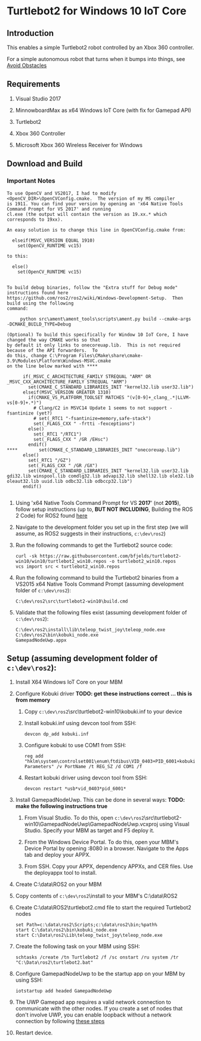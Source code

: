 # Turtlebot2 for Windows 10 IoT Core

## Introduction

This enables a simple Turtlebot2 robot controlled by an Xbox 360 controller.

For a simple autonomous robot that turns when it bumps into things, see [Avoid Obstacles](./AvoidObstacles.md)

## Requirements

1. Visual Studio 2017

1. MinnowboardMax as x64 Windows IoT Core (with fix for Gamepad API)

1. Turtlebot2

1. Xbox 360 Controller

1. Microsoft Xbox 360 Wireless Receiver for Windows

## Download and Build
### Important Notes

```
To use OpenCV and VS2017, I had to modify <OpenCV_DIR>\OpenCVConfig.cmake.  The version of my MS compiler 
is 1911. You can find your version by opening an 'x64 Native Tools Command Prompt for VS 2017' and running
cl.exe (the output will contain the version as 19.xx.* which corresponds to 19xx).

An easy solution is to change this line in OpenCVConfig.cmake from:

  elseif(MSVC_VERSION EQUAL 1910)
    set(OpenCV_RUNTIME vc15)

to this:

  else()
    set(OpenCV_RUNTIME vc15)


To build debug binaries, follow the "Extra stuff for Debug mode" instructions found here 
https://github.com/ros2/ros2/wiki/Windows-Development-Setup.  Then build using the following 
command:

     python src\ament\ament_tools\scripts\ament.py build --cmake-args -DCMAKE_BUILD_TYPE=Debug
    
(Optional) To build this specifically for Window 10 IoT Core, I have changed the way CMAKE works so that
by default it only links to onecoreuap.lib.  This is not required because of the API forwarders.  To
do this, change C:\Program Files\CMake\share\cmake-3.9\Modules\Platform\Windows-MSVC.cmake 
on the line below marked with ****

	  if(_MSVC_C_ARCHITECTURE_FAMILY STREQUAL "ARM" OR _MSVC_CXX_ARCHITECTURE_FAMILY STREQUAL "ARM")
	    set(CMAKE_C_STANDARD_LIBRARIES_INIT "kernel32.lib user32.lib")
	  elseif(MSVC_VERSION GREATER 1310)
	    if(CMAKE_VS_PLATFORM_TOOLSET MATCHES "(v[0-9]+_clang_.*|LLVM-vs[0-9]+.*)")
	      # Clang/C2 in MSVC14 Update 1 seems to not support -fsantinize (yet?)
	      # set(_RTC1 "-fsantinize=memory,safe-stack")
	      set(_FLAGS_CXX " -frtti -fexceptions")
	    else()
	      set(_RTC1 "/RTC1")
	      set(_FLAGS_CXX " /GR /EHsc")
	    endif()
****	    set(CMAKE_C_STANDARD_LIBRARIES_INIT "onecoreuap.lib")
	  else()
	    set(_RTC1 "/GZ")
	    set(_FLAGS_CXX " /GR /GX")
	    set(CMAKE_C_STANDARD_LIBRARIES_INIT "kernel32.lib user32.lib gdi32.lib winspool.lib comdlg32.lib advapi32.lib shell32.lib ole32.lib oleaut32.lib uuid.lib odbc32.lib odbccp32.lib")
	  endif()
	
```

1. Using 'x64 Native Tools Command Prompt for VS **2017**' (not **2015**), follow setup instructions (up to, **BUT NOT INCLUDING**, Building the ROS 2 Code) for ROS2 found 
[here](https://github.com/ros2/ros2/wiki/Windows-Development-Setup)

1. Navigate to the development folder you set up in the first step (we will assume, as ROS2 suggests in their 
instructions, `c:\dev\ros2`)

1. Run the following commands to get the Turtlebot2 source code:

     ```
     curl -sk https://raw.githubusercontent.com/bfjelds/turtlebot2-win10/win10/turtlebot2_win10.repos -o turtlebot2_win10.repos
     vcs import src < turtlebot2_win10.repos
     ```
1. Run the following command to build the Turtlebot2 binaries from a VS2015 x64 Native Tools Command Prompt (assuming 
development folder of `c:\dev\ros2`):

     ```
     C:\dev\ros2\src\turtlebot2-win10\build.cmd
     ```
1. Validate that the following files exist (assuming development folder of `c:\dev\ros2`):

     ```
     C:\dev\ros2\install\lib\teleop_twist_joy\teleop_node.exe
     C:\dev\ros2\bin\kobuki_node.exe
     GamepadNodeUwp.appx
     ```
     
## Setup (assuming development folder of `c:\dev\ros2`):

1. Install X64 Windows IoT Core on your MBM

1. Configure Kobuki driver **TODO: get these instructions correct ... this is from memory**

     1. Copy `c:\dev\ros2`\src\turtlebot2-win10\kobuki.inf to your device

     1. Install kobuki.inf using devcon tool from SSH:

          ```
          devcon dp_add kobuki.inf
          ```
     1. Configure kobuki to use COM1 from SSH:

          ```
          reg add "hklm\system\controlset001\enum\ftdibus\VID_0403+PID_6001+kobuki_AH02B8WIA\0000\Device Parameters" /v PortName /t REG_SZ /d COM1 /f
          ```
     1. Restart kobuki driver using devcon tool from SSH:

          ```
          devcon restart *usb*vid_0403*pid_6001*
          ```
1. Install GamepadNodeUwp. This can be done in several ways: **TODO: make the following instructions true**

    1. From Visual Studio. To do this, open `c:\dev\ros2`\src\turtlebot2-win10\GamepadNodeUwp\GamepadNodeUwp.vcxproj using 
    Visual Studio.  Specify your MBM as target and F5 deploy it.

    1. From the Windows Device Portal. To do this, open your MBM's Device Portal by opening <IP>:8080 in a browser.  Navigate 
    to the Apps tab and deploy your APPX.

    1. From SSH.  Copy your APPX, dependency APPXs, and CER files.  Use the deployappx tool to install.

1. Create C:\data\ROS2 on your MBM

1. Copy contents of `c:\dev\ros2`\install to your MBM's C:\data\ROS2

1. Create C:\data\ROS2\turtlebot2.cmd file to start the required Turtlebot2 nodes

     ```
     set Path=c:\data\ros2\Scripts;c:\data\ros2\bin;%path%
     start C:\data\ros2\bin\kobuki_node.exe
     start C:\Data\ros2\Lib\teleop_twist_joy\teleop_node.exe
     ```
1. Create the following task on your MBM using SSH:

     ```
     schtasks /create /tn Turtlebot2 /f /sc onstart /ru system /tr "C:\Data\ros2\turtlebot2.bat"
     ```
1. Configure GamepadNodeUwp to be the startup app on your MBM by using SSH:

     ```
     iotstartup add headed GamepadNodeUwp
     ```
1. The UWP Gamepad app requires a valid network connection to communicate with the other nodes.
If you create a set of nodes that don't involve UWP, you can enable loopback without a network
connection by following [these steps](./NoNetwork.md)

1. Restart device.

